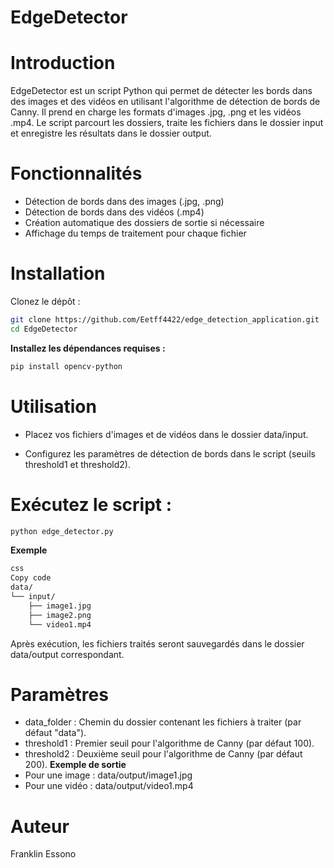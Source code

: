 # EdgeDetector

# Introduction
EdgeDetector est un script Python qui permet de détecter les bords dans des images et des vidéos en utilisant l'algorithme de détection de bords de Canny. Il prend en charge les formats d'images .jpg, .png et les vidéos .mp4. Le script parcourt les dossiers, traite les fichiers dans le dossier input et enregistre les résultats dans le dossier output.

# Fonctionnalités
- Détection de bords dans des images (.jpg, .png)
- Détection de bords dans des vidéos (.mp4)
- Création automatique des dossiers de sortie si nécessaire
- Affichage du temps de traitement pour chaque fichier

# Installation
Clonez le dépôt :

```bash
git clone https://github.com/Eetff4422/edge_detection_application.git
cd EdgeDetector
```

**Installez les dépendances requises :**

```bash
pip install opencv-python
```

# Utilisation
- Placez vos fichiers d'images et de vidéos dans le dossier data/input.

- Configurez les paramètres de détection de bords dans le script (seuils threshold1 et threshold2).

# Exécutez le script :

```bash
python edge_detector.py
```

**Exemple**
```bash
css
Copy code
data/
└── input/
    ├── image1.jpg
    ├── image2.png
    └── video1.mp4
```
Après exécution, les fichiers traités seront sauvegardés dans le dossier data/output correspondant.

# Paramètres
- data_folder : Chemin du dossier contenant les fichiers à traiter (par défaut "data").
- threshold1 : Premier seuil pour l'algorithme de Canny (par défaut 100).
- threshold2 : Deuxième seuil pour l'algorithme de Canny (par défaut 200).
**Exemple de sortie**
- Pour une image : data/output/image1.jpg
- Pour une vidéo : data/output/video1.mp4
# Auteur
Franklin Essono

